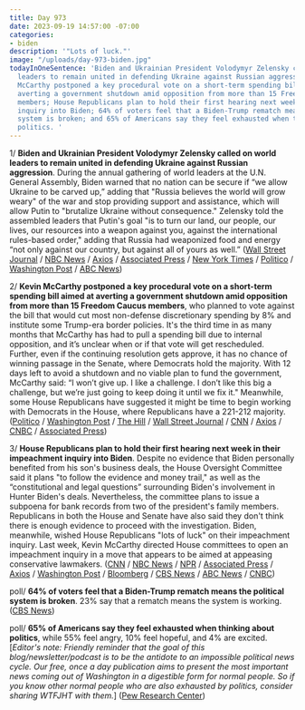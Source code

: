 ```yaml
---
title: Day 973
date: 2023-09-19 14:57:00 -07:00
categories:
- biden
description: '"Lots of luck."'
image: "/uploads/day-973-biden.jpg"
todayInOneSentence: 'Biden and Ukrainian President Volodymyr Zelensky called on world
  leaders to remain united in defending Ukraine against Russian aggression; Kevin
  McCarthy postponed a key procedural vote on a short-term spending bill aimed at
  averting a government shutdown amid opposition from more than 15 Freedom Caucus
  members; House Republicans plan to hold their first hearing next week in their impeachment
  inquiry into Biden; 64% of voters feel that a Biden-Trump rematch means the political
  system is broken; and 65% of Americans say they feel exhausted when thinking about
  politics. '
---
```


1/ **Biden and Ukrainian President Volodymyr Zelensky called on world leaders to remain united in defending Ukraine against Russian aggression**. During the annual gathering of world leaders at the U.N. General Assembly, Biden warned that no nation can be secure if “we allow Ukraine to be carved up,” adding that "Russia believes the world will grow weary" of the war and stop providing support and assistance, which will allow Putin to "brutalize Ukraine without consequence." Zelensky told the assembled leaders that Putin's goal "is to turn our land, our people, our lives, our resources into a weapon against you, against the international rules-based order," adding that Russia had weaponized food and energy “not only against our country, but against all of yours as well.” ([Wall Street Journal](https://www.wsj.com/politics/policy/biden-to-call-for-collective-action-on-ukraine-climate-change-at-u-n-30249f8b) / [NBC News](https://www.nbcnews.com/politics/national-security/zelenskyy-implores-world-leaders-stick-fight-russia-rcna105776) / [Axios](https://www.axios.com/2023/09/19/un-general-assembly-biden-speech-ukraine-russia-climate) / [Associated Press](https://apnews.com/article/biden-2023-unga-us-leadership-trump-04b25cd42d03caf194def2862f6eb8d5) / [New York Times](https://www.nytimes.com/live/2023/09/19/world/united-nations-general-assembly) / [Politico](https://www.politico.com/news/2023/09/19/biden-un-general-assembly-ukraine-00116739) / [Washington Post](https://www.washingtonpost.com/politics/2023/09/19/biden-united-nations-general-assembly-speech/) / [ABC News](https://abcnews.go.com/Politics/biden-offer-full-throated-defense-ukraine-united-nations/story?id=103288633))

2/ **Kevin McCarthy postponed a key procedural vote on a short-term spending bill aimed at averting a government shutdown amid opposition from more than 15 Freedom Caucus members**, who planned to vote against the bill that would cut most non-defense discretionary spending by 8% and institute some Trump-era border policies. It's the third time in as many months that McCarthy has had to pull a spending bill due to internal opposition, and it’s unclear when or if that vote will get rescheduled. Further, even if the continuing resolution gets approve, it has no chance of winning passage in the Senate, where Democrats hold the majority. With 12 days left to avoid a shutdown and no viable plan to fund the government, McCarthy said: “I won’t give up. I like a challenge. I don’t like this big a challenge, but we’re just going to keep doing it until we fix it." Meanwhile, some House Republicans have suggested it might be time to begin working with Democrats in the House, where Republicans have a 221-212 majority. ([Politico](https://www.politico.com/news/2023/09/19/house-gop-spending-plan-00116631) / [Washington Post](https://www.washingtonpost.com/politics/2023/09/19/house-republicans-spending-vote/) / [The Hill](https://thehill.com/homenews/house/4212036-house-gop-pulls-key-vote-on-stopgap-spending-bill-amid-conservative-opposition/) / [Wall Street Journal](https://www.wsj.com/politics/kevin-mccarthy-government-shutdown-republicans-8d93faeb) / [CNN](https://www.cnn.com/2023/09/19/politics/house-republicans-government-shutdown-negotiations/index.html) / [Axios](https://www.axios.com/2023/09/19/house-gop-spending-chaos-kevin-mccarthy) / [CNBC](https://www.cnbc.com/2023/09/19/house-gop-pulls-key-vote-to-advance-stopgap-government-funding-bill.html) / [Associated Press](https://apnews.com/article/mccarthy-government-shutdown-house-republicans-congress-543f93b6ad6a3f23ee3f5275e19293f9))

3/ **House Republicans plan to hold their first hearing next week in their impeachment inquiry into Biden**. Despite no evidence that Biden personally benefited from his son's business deals, the House Oversight Committee said it plans "to follow the evidence and money trail," as well as the “constitutional and legal questions” surrounding Biden's involvement in Hunter Biden's deals. Nevertheless, the committee plans to issue a subpoena for bank records from two of the president's family members. Republicans in both the House and Senate have also said they don't think there is enough evidence to proceed with the investigation. Biden, meanwhile, wished House Republicans "lots of luck" on their impeachment inquiry. Last week, Kevin McCarthy directed House committees to open an impeachment inquiry in a move that appears to be aimed at appeasing conservative lawmakers. ([CNN](https://www.cnn.com/2023/09/19/politics/house-impeachment-first-hearing-hunter-biden-subpoena/) / [NBC News](https://www.nbcnews.com/politics/congress/house-oversight-committee-hold-first-biden-impeachment-inquiry-hearing-rcna105795) / [NPR](https://www.npr.org/2023/09/19/1200364227/impeachment-house-republicans-president-biden-hearing) / [Associated Press](https://apnews.com/article/hunter-biden-congress-oversight-republicans-impeachment-6f454b9ea2d38468a848c495bda0b5bf) / [Axios](https://www.axios.com/2023/09/19/biden-impeachment-hearing-oversight-committee) / [Washington Post](https://www.washingtonpost.com/politics/2023/09/19/first-biden-impeachment-inquiry-hearing/) / [Bloomberg](https://www.bloomberg.com/news/articles/2023-09-17/biden-says-lots-of-luck-to-republicans-looking-to-impeach-him?sref=MIBMEEoj) / [CBS News](https://www.cbsnews.com/news/house-oversight-committee-first-hearing-impeachment-inquiry-biden/) / [ABC News](https://abcnews.go.com/Politics/house-republicans-set-1st-biden-impeachment-inquiry-public/story?id=103309592) / [CNBC](https://www.cnbc.com/2023/09/19/house-committee-to-hold-biden-impeachment-inquiry-hearing.html))

poll/ **64% of voters feel that a Biden-Trump rematch means the political system is broken**. 23% say that a rematch means the system is working. ([CBS News](https://www.cbsnews.com/news/trump-biden-poll-2023-09-17/))

poll/ **65% of Americans say they feel exhausted when thinking about politics**, while 55% feel angry, 10% feel hopeful, and 4% are excited. [*Editor's note: Friendly reminder that the goal of this blog/newsletter/podcast is to be the antidote to an impossible political news cycle. Our free, once a day publication aims to present the most important news coming out of Washington in a digestible form for normal people. So if you know other normal people who are also exhausted by politics, consider sharing WTFJHT with them.*] ([Pew Research Center](https://www.pewresearch.org/politics/2023/09/19/americans-dismal-views-of-the-nations-politics/))

